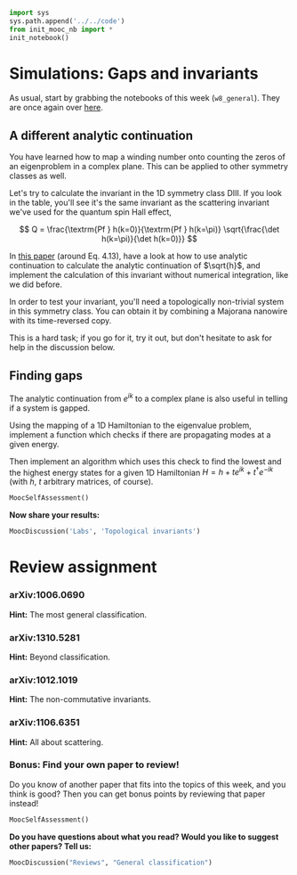 ```python
import sys
sys.path.append('../../code')
from init_mooc_nb import *
init_notebook()
```

# Simulations: Gaps and invariants

As usual, start by grabbing the notebooks of this week (`w8_general`). They are once again over [here](http://tiny.cc/topocm_smc).

## A different analytic continuation

You have learned how to map a winding number onto counting the zeros of an eigenproblem in a complex plane. This can be applied to other symmetry classes as well.

Let's try to calculate the invariant in the 1D symmetry class DIII. If you look in the table, you'll see it's the same invariant as the scattering invariant we've used for the quantum spin Hall effect,

$$
Q = \frac{\textrm{Pf } h(k=0)}{\textrm{Pf } h(k=\pi)} \sqrt{\frac{\det h(k=\pi)}{\det h(k=0)}}
$$

In [this paper](http://arxiv.org/abs/1106.6351) (around Eq. 4.13), have a look at how to use analytic continuation to calculate the analytic continuation of $\sqrt{h}$, and implement the calculation of this invariant without numerical integration, like we did before.

In order to test your invariant, you'll need a topologically non-trivial system in this symmetry class. You can obtain it by combining a Majorana nanowire with its time-reversed copy.

This is a hard task; if you go for it, try it out, but don't hesitate to ask for help in the discussion below.

## Finding gaps

The analytic continuation from $e^{ik}$ to a complex plane is also useful in telling if a system is gapped.

Using the mapping of a 1D Hamiltonian to the eigenvalue problem, implement a function which checks if there are propagating modes at a given energy.

Then implement an algorithm which uses this check to find the lowest and the highest energy states for a given 1D Hamiltonian $H = h + t e^{ik} + t^\dagger e^{-ik}$ (with $h$, $t$ arbitrary matrices, of course).


```python
MoocSelfAssessment()
```

**Now share your results:**


```python
MoocDiscussion('Labs', 'Topological invariants')
```

# Review assignment

### arXiv:1006.0690

**Hint:** The most general classification.

### arXiv:1310.5281

**Hint:** Beyond classification.

### arXiv:1012.1019

**Hint:** The non-commutative invariants.

### arXiv:1106.6351

**Hint:** All about scattering.

### Bonus: Find your own paper to review!

Do you know of another paper that fits into the topics of this week, and you think is good?
Then you can get bonus points by reviewing that paper instead!


```python
MoocSelfAssessment()
```

**Do you have questions about what you read? Would you like to suggest other papers? Tell us:**


```python
MoocDiscussion("Reviews", "General classification")
```
